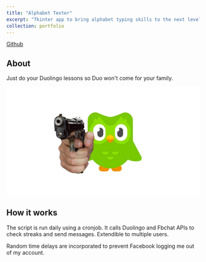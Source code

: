 ```yaml
---
title: "Alphabet Texter"
excerpt: "Tkinter app to bring alphabet typing skills to the next level. <br/><img src='/images/portfolio-5/duolingologo.png'>"
collection: portfolio
---
```


[Github](https://github.com/joseph-x-li/py-alphabet-texter)

## About

Just do your Duolingo lessons so Duo won't come for your family.

<img src="/images/portfolio-5/duogun.jpg" width="700"/>


## How it works

The script is run daily using a cronjob. It calls Duolingo and Fbchat APIs to check streaks and send messages. Extendible to multiple users.

Random time delays are incorporated to prevent Facebook logging me out of my account.